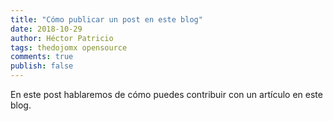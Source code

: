 ```yaml
---
title: "Cómo publicar un post en este blog"
date: 2018-10-29
author: Héctor Patricio
tags: thedojomx opensource
comments: true
publish: false
---
```


En este post hablaremos de cómo puedes contribuir con un artículo en este blog.